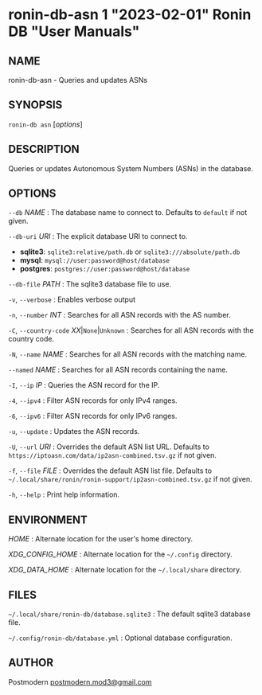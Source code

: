 # ronin-db-asn 1 "2023-02-01" Ronin DB "User Manuals"

## NAME

ronin-db-asn - Queries and updates ASNs

## SYNOPSIS

`ronin-db asn` [*options*]

## DESCRIPTION

Queries or updates Autonomous System Numbers (ASNs) in the database.

## OPTIONS

`--db` *NAME*
: The database name to connect to. Defaults to `default` if not given.

`--db-uri` *URI*
: The explicit database URI to connect to.

  * **sqlite3**: `sqlite3:relative/path.db` or `sqlite3:///absolute/path.db`
  * **mysql**: `mysql://user:password@host/database`
  * **postgres**: `postgres://user:password@host/database`

`--db-file` *PATH*
: The sqlite3 database file to use.

`-v`, `--verbose`
: Enables verbose output

`-n`, `--number` *INT*
: Searches for all ASN records with the AS number.

`-C`, `--country-code` *XX*\|`None`\|`Unknown`
: Searches for all ASN records with the country code.

`-N`, `--name` *NAME*
: Searches for all ASN records with the matching name.

`--named` *NAME*
: Searches for all ASN records containing the name.

`-I`, `--ip` *IP*
: Queries the ASN record for the IP.

`-4`, `--ipv4`
: Filter ASN records for only IPv4 ranges.

`-6`, `--ipv6`
: Filter ASN records for only IPv6 ranges.

`-u`, `--update`
: Updates the ASN records.

`-U`, `--url` *URI*
: Overrides the default ASN list URL.
  Defaults to `https://iptoasn.com/data/ip2asn-combined.tsv.gz` if not given.

`-f`, `--file` *FILE*
: Overrides the default ASN list file.
  Defaults to `~/.local/share/ronin/ronin-support/ip2asn-combined.tsv.gz`
  if not given.

`-h`, `--help`
: Print help information.

## ENVIRONMENT

*HOME*
: Alternate location for the user's home directory.

*XDG_CONFIG_HOME*
: Alternate location for the `~/.config` directory.

*XDG_DATA_HOME*
: Alternate location for the `~/.local/share` directory.

## FILES

`~/.local/share/ronin-db/database.sqlite3`
: The default sqlite3 database file.

`~/.config/ronin-db/database.yml`
: Optional database configuration.

## AUTHOR

Postmodern <postmodern.mod3@gmail.com>

